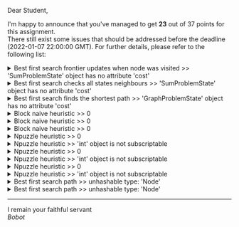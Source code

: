 Dear Student,

I'm happy to announce that you've managed to get **23** out of 37 points for this assignment.\
There still exist some issues that should be addressed before the deadline (2022-01-07 22:00:00 GMT). For further details, please refer to the following list:

<details><summary>Best first search frontier updates when node was visited &gt;&gt; &#x27;SumProblemState&#x27; object has no attribute &#x27;cost&#x27;</summary></details>
<details><summary>Best first search checks all states neighbours &gt;&gt; &#x27;SumProblemState&#x27; object has no attribute &#x27;cost&#x27;</summary></details>
<details><summary>Best first search finds the shortest path &gt;&gt; &#x27;GraphProblemState&#x27; object has no attribute &#x27;cost&#x27;</summary></details>
<details><summary>Block naive heuristic &gt;&gt; 0</summary></details>
<details><summary>Block naive heuristic &gt;&gt; 0</summary></details>
<details><summary>Block naive heuristic &gt;&gt; 0</summary></details>
<details><summary>Npuzzle heuristic &gt;&gt; 0</summary></details>
<details><summary>Npuzzle heuristic &gt;&gt; &#x27;int&#x27; object is not subscriptable</summary></details>
<details><summary>Npuzzle heuristic &gt;&gt; 0</summary></details>
<details><summary>Npuzzle heuristic &gt;&gt; &#x27;int&#x27; object is not subscriptable</summary></details>
<details><summary>Npuzzle heuristic &gt;&gt; 0</summary></details>
<details><summary>Npuzzle heuristic &gt;&gt; &#x27;int&#x27; object is not subscriptable</summary></details>
<details><summary>Best first search path &gt;&gt; unhashable type: &#x27;Node&#x27;</summary></details>
<details><summary>Best first search path &gt;&gt; unhashable type: &#x27;Node&#x27;</summary></details>

-----------
I remain your faithful servant\
_Bobot_
